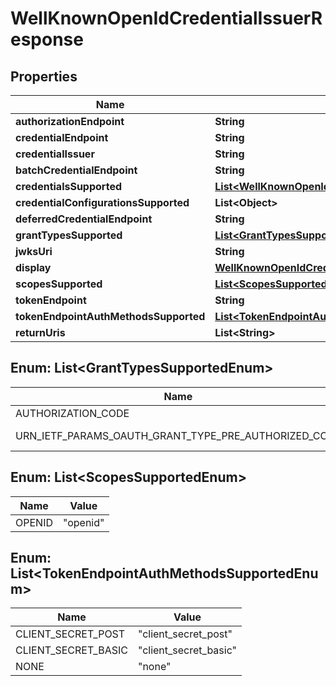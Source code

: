 # WellKnownOpenIdCredentialIssuerResponse

## Properties

| Name                                  | Type                                                                                                                                                    | Description | Notes      |
| ------------------------------------- | ------------------------------------------------------------------------------------------------------------------------------------------------------- | ----------- | ---------- |
| **authorizationEndpoint**             | **String**                                                                                                                                              |             | [optional] |
| **credentialEndpoint**                | **String**                                                                                                                                              |             | [optional] |
| **credentialIssuer**                  | **String**                                                                                                                                              |             | [optional] |
| **batchCredentialEndpoint**           | **String**                                                                                                                                              |             | [optional] |
| **credentialsSupported**              | [**List&lt;WellKnownOpenIdCredentialIssuerResponseCredentialsSupportedInner&gt;**](WellKnownOpenIdCredentialIssuerResponseCredentialsSupportedInner.md) |             | [optional] |
| **credentialConfigurationsSupported** | **List&lt;Object&gt;**                                                                                                                                  |             | [optional] |
| **deferredCredentialEndpoint**        | **String**                                                                                                                                              |             | [optional] |
| **grantTypesSupported**               | [**List&lt;GrantTypesSupportedEnum&gt;**](#List<GrantTypesSupportedEnum>)                                                                               |             | [optional] |
| **jwksUri**                           | **String**                                                                                                                                              |             | [optional] |
| **display**                           | [**WellKnownOpenIdCredentialIssuerResponseDisplay**](WellKnownOpenIdCredentialIssuerResponseDisplay.md)                                                 |             | [optional] |
| **scopesSupported**                   | [**List&lt;ScopesSupportedEnum&gt;**](#List<ScopesSupportedEnum>)                                                                                       |             | [optional] |
| **tokenEndpoint**                     | **String**                                                                                                                                              |             | [optional] |
| **tokenEndpointAuthMethodsSupported** | [**List&lt;TokenEndpointAuthMethodsSupportedEnum&gt;**](#List<TokenEndpointAuthMethodsSupportedEnum>)                                                   |             | [optional] |
| **returnUris**                        | **List&lt;String&gt;**                                                                                                                                  |             | [optional] |

## Enum: List&lt;GrantTypesSupportedEnum&gt;

| Name                                                 | Value                                                            |
| ---------------------------------------------------- | ---------------------------------------------------------------- |
| AUTHORIZATION_CODE                                   | &quot;authorization_code&quot;                                   |
| URN_IETF_PARAMS_OAUTH_GRANT_TYPE_PRE_AUTHORIZED_CODE | &quot;urn:ietf:params:oauth:grant-type:pre-authorized_code&quot; |

## Enum: List&lt;ScopesSupportedEnum&gt;

| Name   | Value              |
| ------ | ------------------ |
| OPENID | &quot;openid&quot; |

## Enum: List&lt;TokenEndpointAuthMethodsSupportedEnum&gt;

| Name                | Value                           |
| ------------------- | ------------------------------- |
| CLIENT_SECRET_POST  | &quot;client_secret_post&quot;  |
| CLIENT_SECRET_BASIC | &quot;client_secret_basic&quot; |
| NONE                | &quot;none&quot;                |
